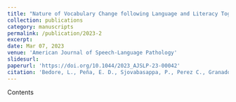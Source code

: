 ```yaml
---
title: "Nature of Vocabulary Change following Language and Literacy Together Intervention"
collection: publications
category: manuscripts
permalink: /publication/2023-2
excerpt: 
date: Mar 07, 2023
venue: 'American Journal of Speech-Language Pathology'
slidesurl: 
paperurl: 'https://doi.org/10.1044/2023_AJSLP-23-00042'
citation: 'Bedore, L., Peña, E. D., Sjovabasappa, P., Perez C., Granados, A., Leachman, M., & Wang, J. (2023). Nature of Vocabulary Change following Language and Literacy Together Intervention. <i>American Journal of Speech-Language Pathology</i>, 1-16.'
---
```


Contents
